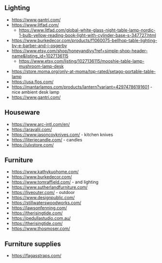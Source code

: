 ## Lighting

- https://www.gantri.com/
- https://www.litfad.com/
  - https://www.litfad.com/global-white-glass-night-table-lamp-nordic-1-bulb-yellow-reading-book-light-with-cylinder-base-s-347727.html
- https://www.burkedecor.com/products/f1060075-bellhop-table-lighting-by-e-barber-and-j-osgerby
- https://www.etsy.com/shop/honeyandivy?ref=simple-shop-header-name&listing_id=1027136115
  - https://www.etsy.com/listing/1027136115/mooshie-table-lamp-mushroom-lamp-desk
- https://store.moma.org/only-at-moma/top-rated/setago-portable-table-lamp
- https://usa.flos.com/
- https://mantarlamps.com/products/lantern?variant=42974786191601 - nice ambient desk lamp
- https://www.gantri.com/

## Houseware

- https://www.arc-intl.com/en/
- https://aravalii.com/
- https://www.jasoncoyknives.com/ - kitchen knives
- https://literiecandle.com/ - candles
- https://ulxstore.com/

## Furniture

- https://www.kathykuohome.com/
- https://www.burkedecor.com/
- https://www.tomraffield.com/ - and lighting
- https://www.sutherlandfurniture.com/
- https://liveouter.com/ - outdoor
- https://www.designpublic.com/
- https://stillwaterswoodworks.com/
- https://lawsonfenning.com/
- https://therisingtide.com/
- https://pedullastudio.com.au/
- https://therisingtide.com/
- https://www.thosmoser.com/

## Furniture supplies

- https://fagasstraps.com/
